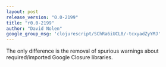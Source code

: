 ```yaml
---
layout: post
release_version: "0.0-2199"
title: "r0.0-2199"
author: "David Nolen"
google_group_msg: 'clojurescript/SChRa6iUCL8/-tcxyadZyYMJ'
---
```


The only difference is the removal of spurious warnings about required/imported Google Closure libraries.
